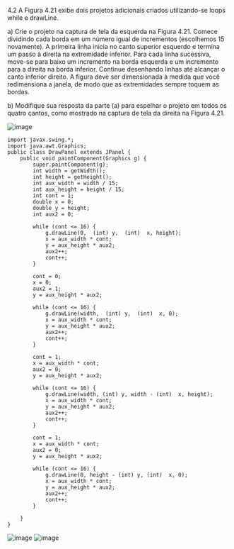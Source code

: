 4.2 A Figura 4.21 exibe dois projetos adicionais criados utilizando-se loops while e drawLine. 

a) Crie o projeto na captura de tela da esquerda na Figura 4.21. 
Comece dividindo cada borda em um número igual de incrementos (escolhemos 15 novamente). A primeira linha inicia no canto superior esquerdo e termina um passo à direita 
na extremidade inferior. Para cada linha sucessiva, move-se para baixo um incremento na borda esquerda e um incremento para a direita na borda inferior. 
Continue desenhando linhas até alcançar o canto inferior direito. A figura deve ser dimensionada à medida que você redimensiona a janela, de modo que as extremidades 
sempre toquem as bordas.

b) Modifique sua resposta da parte (a) para espelhar o projeto em todos os quatro cantos, como mostrado na captura de tela da direita na
Figura 4.21.

![image](https://user-images.githubusercontent.com/80348569/181844255-5d987dd0-80a0-4c58-9563-f40e2147878f.png)

~~~
import javax.swing.*;
import java.awt.Graphics;
public class DrawPanel extends JPanel {
    public void paintComponent(Graphics g) {
        super.paintComponent(g);
        int width = getWidth();
        int height = getHeight();
        int aux_width = width / 15;
        int aux_height = height / 15;
        int cont = 1;
        double x = 0;
        double y = height;
        int aux2 = 0;

        while (cont <= 16) {
            g.drawLine(0,  (int) y,  (int)  x, height);
            x = aux_width * cont;
            y = aux_height * aux2;
            aux2++;
            cont++;
        }

        cont = 0;
        x = 0;
        aux2 = 1;
        y = aux_height * aux2;

        while (cont <= 16) {
            g.drawLine(width,  (int) y,  (int)  x, 0);
            x = aux_width * cont;
            y = aux_height * aux2;
            aux2++;
            cont++;
        }

        cont = 1;
        x = aux_width * cont;
        aux2 = 0;
        y = aux_height * aux2;

        while (cont <= 16) {
            g.drawLine(width, (int) y, width - (int)  x, height);
            x = aux_width * cont;
            y = aux_height * aux2;
            aux2++;
            cont++;
        }

        cont = 1;
        x = aux_width * cont;
        aux2 = 0;
        y = aux_height * aux2;

        while (cont <= 16) {
            g.drawLine(0, height - (int) y, (int)  x, 0);
            x = aux_width * cont;
            y = aux_height * aux2;
            aux2++;
            cont++;
        }

    }
}

~~~
![image](https://user-images.githubusercontent.com/80348569/181855014-de1629f3-4c54-4329-9438-3add66600057.png)
![image](https://user-images.githubusercontent.com/80348569/181857988-b91000cd-bfe2-47f9-a79a-e70cb61c427a.png)
